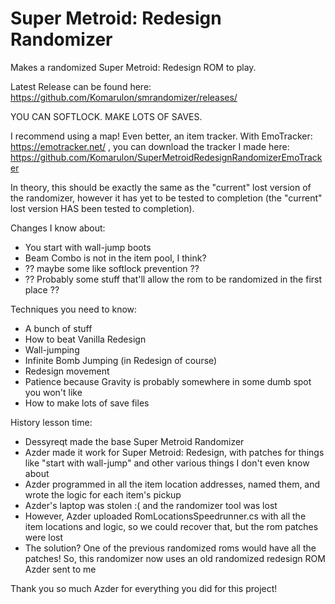 # Super Metroid: Redesign Randomizer

Makes a randomized Super Metroid: Redesign ROM to play. 

Latest Release can be found here: https://github.com/Komarulon/smrandomizer/releases/

YOU CAN SOFTLOCK. MAKE LOTS OF SAVES.

I recommend using a map! Even better, an item tracker. With EmoTracker: https://emotracker.net/ , you can download the tracker I made here: https://github.com/Komarulon/SuperMetroidRedesignRandomizerEmoTracker 

In theory, this should be exactly the same as the "current" lost version of the randomizer, however it has yet to be tested to completion (the "current" lost version HAS been tested to completion).  

Changes I know about:
- You start with wall-jump boots
- Beam Combo is not in the item pool, I think?
- ?? maybe some like softlock prevention ??
- ?? Probably some stuff that'll allow the rom to be randomized in the first place ??

Techniques you need to know:
- A bunch of stuff
- How to beat Vanilla Redesign
- Wall-jumping
- Infinite Bomb Jumping (in Redesign of course)
- Redesign movement
- Patience because Gravity is probably somewhere in some dumb spot you won't like
- How to make lots of save files

History lesson time:
- Dessyreqt made the base Super Metroid Randomizer
- Azder made it work for Super Metroid: Redesign, with patches for things like "start with wall-jump" and other various things I don't even know about
- Azder programmed in all the item location addresses, named them, and wrote the logic for each item's pickup
- Azder's laptop was stolen :( and the randomizer tool was lost
- However, Azder uploaded RomLocationsSpeedrunner.cs with all the item locations and logic, so we could recover that, but the rom patches were lost
- The solution? One of the previous randomized roms would have all the patches! So, this randomizer now uses an old randomized redesign ROM Azder sent to me

Thank you so much Azder for everything you did for this project!
